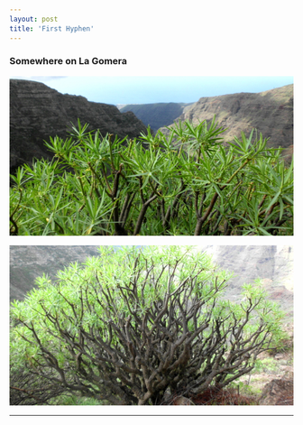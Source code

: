 ```yaml
---
layout: post
title: 'First Hyphen'
---
```


### Somewhere on La Gomera

![placeholder](/pic/DSCI0252s.JPG "pic")

![placeholder](/pic/DSCI0253s.JPG "pic")

-----


